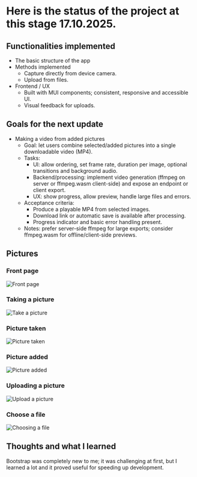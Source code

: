 # Here is the status of the project at this stage 17.10.2025.

## Functionalities implemented

- The basic structure of the app
- Methods implemented
    - Capture directly from device camera.
    - Upload from files.
- Frontend / UX
    - Built with MUI components; consistent, responsive and accessible UI.
    - Visual feedback for uploads.

## Goals for the next update

- Making a video from added pictures
    - Goal: let users combine selected/added pictures into a single downloadable video (MP4).
    - Tasks:
        - UI: allow ordering, set frame rate, duration per image, optional transitions and background audio.
        - Backend/processing: implement video generation (ffmpeg on server or ffmpeg.wasm client-side) and expose an endpoint or client export.
        - UX: show progress, allow preview, handle large files and errors.
    - Acceptance criteria:
        - Produce a playable MP4 from selected images.
        - Download link or automatic save is available after processing.
        - Progress indicator and basic error handling present.
    - Notes: prefer server-side ffmpeg for large exports; consider ffmpeg.wasm for offline/client-side previews.

## Pictures

### Front page

![Front page]()

### Taking a picture

![Take a picture]()

### Picture taken

![Picture taken]()

### Picture added

![Picture added]()

### Uploading a picture

![Upload a picture]()

### Choose a file

![Choosing a file]()

## Thoughts and what I learned

Bootstrap was completely new to me; it was challenging at first, but I learned a lot and it proved useful for speeding up development.
